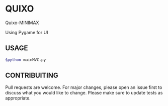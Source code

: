 # QUIXO
Quixo-MINIMAX

Using Pygame for UI 

## USAGE

```bash
$python mainMVC.py
```

## CONTRIBUITING
Pull requests are welcome. For major changes, please open an issue first to discuss what you would like to change.
Please make sure to update tests as appropriate.

